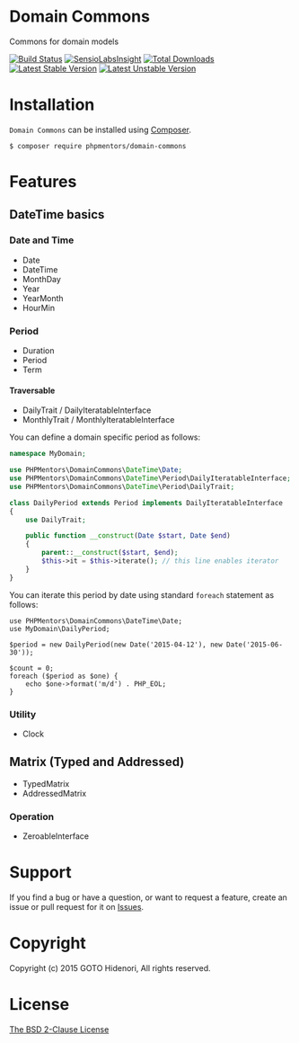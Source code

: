 # Domain Commons

Commons for domain models

[![Build Status](https://travis-ci.org/phpmentors-jp/domain-commons.svg?branch=master)](https://travis-ci.org/phpmentors-jp/domain-commons)
[![SensioLabsInsight](https://insight.sensiolabs.com/projects/0e1c452e-3cd6-4e17-a6c2-77ae78a9a878/mini.png)](https://insight.sensiolabs.com/projects/0e1c452e-3cd6-4e17-a6c2-77ae78a9a878)
[![Total Downloads](https://poser.pugx.org/phpmentors/domain-commons/downloads.png)](https://packagist.org/packages/phpmentors/domain-commons)
[![Latest Stable Version](https://poser.pugx.org/phpmentors/domain-commons/v/stable.png)](https://packagist.org/packages/phpmentors/domain-commons)
[![Latest Unstable Version](https://poser.pugx.org/phpmentors/domain-commons/v/unstable.png)](https://packagist.org/packages/phpmentors/domain-commons)

# Installation

`Domain Commons` can be installed using  [Composer](http://getcomposer.org/).

```
$ composer require phpmentors/domain-commons
```

# Features

## DateTime basics

### Date and Time

- Date
- DateTime
- MonthDay
- Year
- YearMonth
- HourMin

### Period

- Duration
- Period
- Term

#### Traversable

- DailyTrait / DailyIteratableInterface
- MonthlyTrait / MonthlyIteratableInterface

You can define a domain specific period as follows:

```php
namespace MyDomain;

use PHPMentors\DomainCommons\DateTime\Date;
use PHPMentors\DomainCommons\DateTime\Period\DailyIteratableInterface;
use PHPMentors\DomainCommons\DateTime\Period\DailyTrait;

class DailyPeriod extends Period implements DailyIteratableInterface
{
    use DailyTrait;

    public function __construct(Date $start, Date $end)
    {
        parent::__construct($start, $end);
        $this->it = $this->iterate(); // this line enables iterator
    }
}
```

You can iterate this period by date using standard `foreach` statement as follows:

```
use PHPMentors\DomainCommons\DateTime\Date;
use MyDomain\DailyPeriod;

$period = new DailyPeriod(new Date('2015-04-12'), new Date('2015-06-30'));

$count = 0;
foreach ($period as $one) {
    echo $one->format('m/d') . PHP_EOL;
}
```




### Utility

- Clock

## Matrix (Typed and Addressed)

- TypedMatrix
- AddressedMatrix

### Operation

- ZeroableInterface

# Support

If you find a bug or have a question, or want to request a feature, create an issue or pull request for it on [Issues](https://github.com/phpmentors-jp/domain-commons/issues).

# Copyright

Copyright (c) 2015 GOTO Hidenori, All rights reserved.

# License

[The BSD 2-Clause License](http://opensource.org/licenses/BSD-2-Clause)
